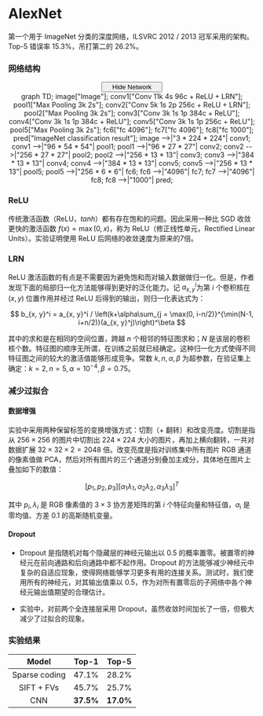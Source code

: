 # AlexNet

第一个用于 ImageNet 分类的深度网络，ILSVRC 2012 / 2013 冠军采用的架构。Top-5 错误率 15.3%，吊打第二的 26.2%。

### 网络结构

<script type="text/javascript" src="../js/mermaid.js"></script>
<script type="text/javascript">
mermaid.initialize({startOnLoad:true});
</script>
<script type="text/javascript">
var is_show = true;
function ClickShowButton()
{
    if (is_show == false)
    {
        document.getElementById('mermaid-graph').style.display = "block";
        document.getElementById('show-button').innerHTML = "<span id=\"button-left\"><i class=\"demo-icon icon-sitemap\"></i> Hide Network</span><span id=\"button-right\"><i class=\"demo-icon icon-down-open\"></i></span></button></center></center>";
        is_show = true;
    }
    else
    {
        document.getElementById('mermaid-graph').style.display = "none";
        document.getElementById('show-button').innerHTML = "<span id=\"button-left\"><i class=\"demo-icon icon-sitemap\"></i> Show Network</span><span id=\"button-right\"><i class=\"demo-icon icon-down-open\"></i></span></button></center></center>";
        is_show = false;
    }
}
</script>
<center><button class="button show" id="show-button" onclick="ClickShowButton()">
<span id="button-left">
<i class="demo-icon icon-sitemap"></i> Hide Network
</span>
<span id="button-right">
<i class="demo-icon icon-down-open"></i>
</span></button></center>
<center>
<div class="mermaid" id="mermaid-graph" style="display: block">
    graph TD;
    image["Image"];
    conv1["Conv 11k 4s 96c + ReLU + LRN"];
    pool1["Max Pooling 3k 2s"];
    conv2["Conv 5k 1s 2p 256c + ReLU + LRN"];
    pool2["Max Pooling 3k 2s"];
    conv3["Conv 3k 1s 1p 384c + ReLU"];
    conv4["Conv 3k 1s 1p 384c + ReLU"];
    conv5["Conv 3k 1s 1p 256c + ReLU"];
    pool5["Max Pooling 3k 2s"];
    fc6["fc 4096"];
    fc7["fc 4096"];
    fc8["fc 1000"];
    pred["ImageNet classification result"];
    image -->|"3 * 224 * 224"| conv1;
    conv1 -->|"96 * 54 * 54"| pool1;
    pool1 -->|"96 * 27 * 27"| conv2;
    conv2 -->|"256 * 27 * 27"| pool2;
    pool2 -->|"256 * 13 * 13"| conv3;
    conv3 -->|"384 * 13 * 13"| conv4;
    conv4 -->|"384 * 13 * 13"| conv5;
    conv5 -->|"256 * 13 * 13"| pool5;
    pool5 -->|"256 * 6 * 6"| fc6;
    fc6 -->|"4096"| fc7;
    fc7 -->|"4096"| fc8;
    fc8 -->|"1000"| pred;
</div>
</center>

### ReLU

传统激活函数（ReLU，$tanh$）都有存在饱和的问题。因此采用一种比 SGD 收敛更快的激活函数 $f(x) = \max (0, x)$，称为 ReLU（修正线性单元，Rectified Linear Units）。实验证明使用 ReLU 后网络的收敛速度为原来的7倍。

### LRN

ReLU 激活函数的有点是不需要因为避免饱和而对输入数据做归一化。但是，作者发现下面的局部归一化方法能够得到更好的泛化能力。记 $a_{x, y}^i$为第 $i$ 个卷积核在 $(x, y)$ 位置作用并经过 ReLU 后得到的输出，则归一化表达式为：

$$
b_{x, y}^i = a_{x, y}^i / \left(k+\alpha\sum_{j = \max(0, i-n/2)}^{\min(N-1, i+n/2)}(a_{x, y}^j)\right)^\beta
$$

其中的求和是在相同的空间位置，跨越 $n$ 个相邻的特征图求和；$N$ 是该层的卷积核个数。特征图的顺序无所谓，在训练之前就已经确定。这种归一化方式使得不同特征图之间的较大的激活值能够形成竞争。常数 $k, n, \alpha, \beta$ 为超参数，在验证集上确定：$k=2, n=5, \alpha = 10^{-4}, \beta = 0.75$。

### 减少过拟合

#### 数据增强

实验中采用两种保留标签的变换增强方式：切割（+ 翻转）和改变亮度。切割是指从 $256 \times 256$ 的图片中切割出 $224 \times 224$ 大小的图片，再加上横向翻转，一共对数据扩展 $32 \times 32 \times 2 = 2048$ 倍。改变亮度是指对训练集中所有图片 RGB 通道的像素值做 PCA，然后对所有图片的三个通道分别叠加主成分，具体地在图片上叠加如下的数值：

$$
[p_1, p_2, p_3][\alpha_1\lambda_1, \alpha_2\lambda_2, \alpha_3\lambda_3]^T
$$

其中 $p_i, \lambda_i$ 是 RGB 像素值的 $3\times 3$ 协方差矩阵的第 $i$ 个特征向量和特征值，$\alpha_i$ 是零均值、方差 0.1 的高斯随机变量。

#### Dropout

- Dropout 是指随机对每个隐藏层的神经元输出以 0.5 的概率置零。被置零的神经元在前向通路和后向通路中都不起作用。Dropout 的方法能够减少神经元中复杂的自适应现象，使得网络能够学习更多有用的连接关系。测试时，我们使用所有的神经元，对其输出值乘以 0.5，作为对所有置零后的子网络中各个神经元输出值期望的合理估计。

- 实验中，对前两个全连接层采用 Dropout，虽然收敛时间加长了一倍，但极大减少了过拟合的现象。

### 实验结果

|    Model    |  Top-1  |  Top-5  |
|:-----------:|:-------:|:-------:|
|Sparse coding|  47.1%  |  28.2%  |
|  SIFT + FVs |  45.7%  |  25.7%  |
|     CNN     |**37.5%**|**17.0%**|